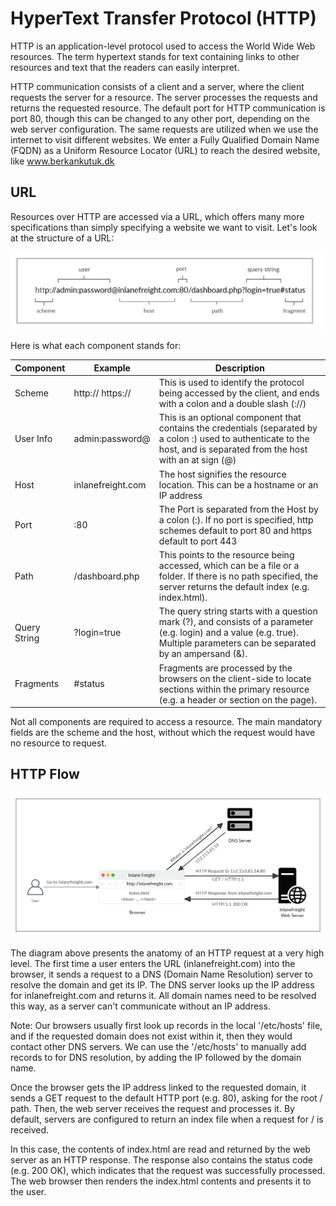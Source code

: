 # HyperText Transfer Protocol (HTTP)
HTTP is an application-level protocol used to access the World Wide Web resources. The term hypertext stands for 
text  containing links to other resources and text that the readers can easily interpret.

HTTP communication consists of a client and a server, where the client requests the server for a resource. The 
server processes the requests and returns the requested resource. The default port for HTTP communication is port 80,
though this can be changed to any other port, depending on the web server configuration. The same requests are 
utilized when we use the internet to visit different websites. We enter a Fully Qualified Domain Name (FQDN) as a 
Uniform Resource Locator (URL) to reach the desired website, like www.berkankutuk.dk

## URL
Resources over HTTP are accessed via a URL, which offers many more specifications than simply specifying a website 
we want to visit. Let's look at the structure of a URL: 

![URL Structure](../../Images/URL.png)

Here is what each component stands for:

| Component    | Example           | Description                                                                                                                                                                   |
|--------------|-------------------|-------------------------------------------------------------------------------------------------------------------------------------------------------------------------------|
| Scheme       | http:// https://  | This is used to identify the protocol being accessed by the client, and ends with a colon and a double slash (://)                                                            |
| User Info    | admin:password@   | This is an optional component that contains the credentials (separated by a colon :) used to authenticate to the host, and is separated from the host with an at sign (@)     |
| Host         | inlanefreight.com | The host signifies the resource location. This can be a hostname or an IP address                                                                                             |
| Port         | :80               | The Port is separated from the Host by a colon (:). If no port is specified, http schemes default to port 80 and https default to port 443                                    |
| Path         | /dashboard.php    | This points to the resource being accessed, which can be a file or a folder. If there is no path specified, the server returns the default index (e.g. index.html).           |
| Query String | ?login=true       | The query string starts with a question mark (?), and consists of a parameter (e.g. login) and a value (e.g. true). Multiple parameters can be separated by an ampersand (&). |
| Fragments    | #status           | Fragments are processed by the browsers on the client-side to locate sections within the primary resource (e.g. a header or section on the page).                             |

Not all components are required to access a resource. The main mandatory fields are the scheme and the host, without 
which the request would have no resource to request. 

## HTTP Flow
![HTTP Flow](../../Images/HTTP-flow.png)

The diagram above presents the anatomy of an HTTP request at a very high level. The first time a user enters the URL 
(inlanefreight.com) into the browser, it sends a request to a DNS (Domain Name Resolution) server to resolve the 
domain and get its IP. The DNS server looks up the IP address for inlanefreight.com and returns it. All domain names 
need to be resolved this way, as a server can't communicate without an IP address. 

Note: Our browsers usually first look up records in the local '/etc/hosts' file, and if the requested domain does 
not exist within it, then they would contact other DNS servers. We can use the '/etc/hosts' to manually add records 
to for DNS resolution, by adding the IP followed by the domain name.

Once the browser gets the IP address linked to the requested domain, it sends a GET request to the default HTTP port 
(e.g. 80), asking for the root / path. Then, the web server receives the request and processes it. By default, 
servers are configured to return an index file when a request for / is received.

In this case, the contents of index.html are read and returned by the web server as an HTTP response. The response 
also contains the status code (e.g. 200 OK), which indicates that the request was successfully processed. The web 
browser then renders the index.html contents and presents it to the user.








